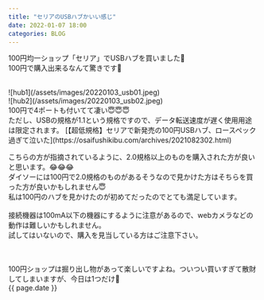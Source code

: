 ```yaml
---
title: "セリアのUSBハブかいい感じ"
date: 2022-01-07 18:00
categories: BLOG
---  
```

100円均一ショップ「セリア」でUSBハブを買いました🤔  
100円で購入出来るなんて驚きです🤔  


<br>
![hub1](/assets/images/20220103_usb01.jpeg)  
<br>
![hub2](/assets/images/20220103_usb02.jpeg)  

<br>
100円で4ポートも付いてて凄い😇😇😇  

<br>
ただし、USBの規格が1.1という規格ですので、データ転送速度が遅く使用用途は限定されます。  
[【超低規格】セリアで新発売の100円USBハブ、ロースペック過ぎて泣いた](https://osaifushikibu.com/archives/2021082302.html)  


こちらの方が指摘されているように、2.0規格以上のものを購入された方が良いと思います。😂😂😂  
ダイソーには100円で2.0規格のものがあるそうなので見かけた方はそちらを買った方が良いかもしれません😇         
私は100円のハブを見かけたのが初めてだったのでとても満足しています。  
<br>
接続機器は100mA以下の機器にするように注意があるので、webカメラなどの動作は難しいかもしれません。  
試してはいないので、購入を見当している方はご注意下さい。  

<br><br>
100円ショップは掘り出し物があって楽しいですよね。ついつい買いすぎて散財してしまいますが、今日は1つだけ🐑  
{{ page.date }}